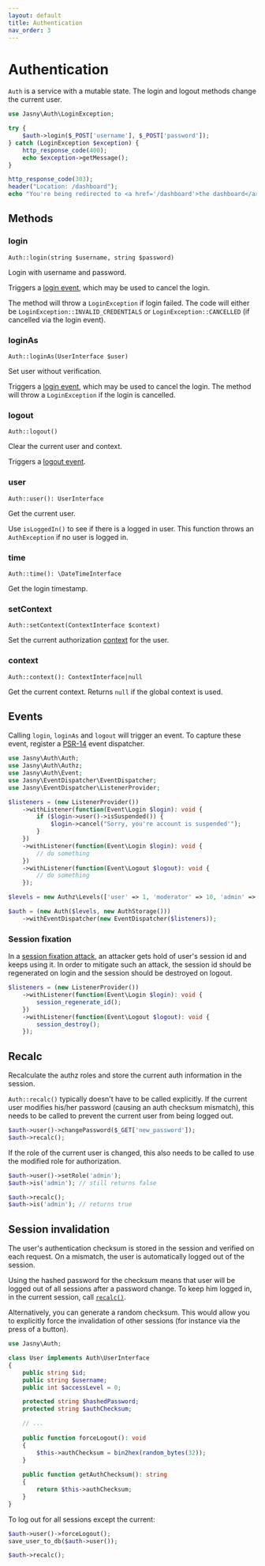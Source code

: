 ```yaml
---
layout: default
title: Authentication
nav_order: 3
---
```



Authentication
===

`Auth` is a service with a mutable state. The login and logout methods change the current user.

```php
use Jasny\Auth\LoginException;

try {
    $auth->login($_POST['username'], $_POST['password']);
} catch (LoginException $exception) {
    http_response_code(400);
    echo $exception->getMessage();
}

http_response_code(303);
header("Location: /dashboard");
echo "You're being redirected to <a href='/dashboard'>the dashboard</a>."
```

## Methods

### login

    Auth::login(string $username, string $password)

Login with username and password.

Triggers a [login event](#events), which may be used to cancel the login.

The method will throw a `LoginException` if login failed. The code will either be `LoginException::INVALID_CREDENTIALS`
or `LoginException::CANCELLED` (if cancelled via the login event).

### loginAs

    Auth::loginAs(UserInterface $user)

Set user without verification. 

Triggers a [login event](#events), which may be used to cancel the login. The method will throw a `LoginException` if
the login is cancelled.

### logout

    Auth::logout()

Clear the current user and context.

Triggers a [logout event](#events).

### user

    Auth::user(): UserInterface
    
Get the current user.

Use `isLoggedIn()` to see if there is a logged in user. This function throws an `AuthException` if no user is logged in.

### time

    Auth::time(): \DateTimeInterface
    
Get the login timestamp.

### setContext

    Auth::setContext(ContextInterface $context)

Set the current authorization [context](setup/context.md) for the user.

### context

    Auth::context(): ContextInterface|null
    
Get the current context. Returns `null` if the global context is used.

## Events

Calling `login`, `loginAs` and `logout` will trigger an event. To capture these event, register a
[PSR-14](https://www.php-fig.org/psr/psr-14/) event dispatcher.

```php
use Jasny\Auth\Auth;
use Jasny\Auth\Authz;
use Jasny\Auth\Event;
use Jasny\EventDispatcher\EventDispatcher;
use Jasny\EventDispatcher\ListenerProvider;

$listeners = (new ListenerProvider())
    ->withListener(function(Event\Login $login): void {
        if ($login->user()->isSuspended()) {
            $login->cancel("Sorry, you're account is suspended'");
        }
    })
    ->withListener(function(Event\Login $login): void {
        // do something
    })
    ->withListener(function(Event\Logout $logout): void {
        // do something
    });

$levels = new Authz\Levels(['user' => 1, 'moderator' => 10, 'admin' => 100]);

$auth = (new Auth($levels, new AuthStorage()))
    ->withEventDispatcher(new EventDispatcher($listeners));
```

### Session fixation

In a [session fixation attack](https://en.wikipedia.org/wiki/Session_fixation), an attacker gets hold of user's session id
and keeps using it. In order to mitigate such an attack, the session id should be regenerated on login and the session
should be destroyed on logout.

```php
$listeners = (new ListenerProvider())
    ->withListener(function(Event\Login $login): void {
        session_regenerate_id();
    })
    ->withListener(function(Event\Logout $logout): void {
        session_destroy();
    });
```

## Recalc

Recalculate the authz roles and store the current auth information in the session.

`Auth::recalc()` typically doesn't have to be called explicitly. If the current user modifies his/her password (causing an auth
checksum mismatch), this needs to be called to prevent the current user from being logged out.

```php
$auth->user()->changePassword($_GET['new_password']);
$auth->recalc();
```

If the role of the current user is changed, this also needs to be called to use the modified role for authorization.

```php
$auth->user()->setRole('admin');
$auth->is('admin'); // still returns false

$auth->recalc();
$auth->is('admin'); // returns true
```

## Session invalidation

The user's authentication checksum is stored in the session and verified on each request. On a mismatch, the user is
automatically logged out of the session.

Using the hashed password for the checksum means that user will be logged out of all sessions after a password change.
To keep him logged in, in the current session, call [`recalc()`](#recalc).

Alternatively, you can generate a random checksum. This would allow you to explicitly force the invalidation of other
sessions (for instance via the press of a button).

```php
use Jasny\Auth;

class User implements Auth\UserInterface
{
    public string $id;
    public string $username;
    public int $accessLevel = 0;

    protected string $hashedPassword;
    protected string $authChecksum;

    // ...
    
    public function forceLogout(): void
    {
        $this->authChecksum = bin2hex(random_bytes(32));
    }
   
    public function getAuthChecksum(): string
    {
        return $this->authChecksum;
    }
}
```

To log out for all sessions except the current:

```php
$auth->user()->forceLogout();
save_user_to_db($auth->user());

$auth->recalc();
```